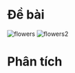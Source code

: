 # Đề bài
![flowers](https://github.com/VanHoang110802/Competitive_Programming/assets/108053955/c17e5977-6b97-4d65-88ee-176478e06a76)
![flowers2](https://github.com/VanHoang110802/Competitive_Programming/assets/108053955/52a2fc30-3484-47d2-a9fd-5495f38780bd)

# Phân tích

